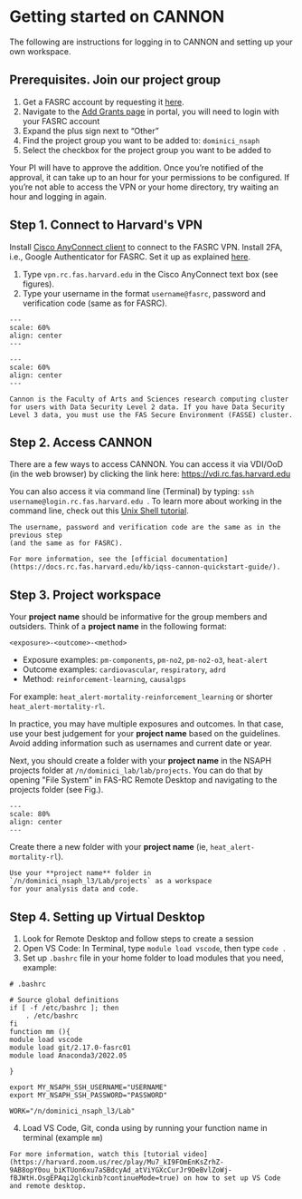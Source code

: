 # Getting started on CANNON

The following are instructions for logging in to CANNON and setting up your own workspace.

## Prerequisites. Join our project group

1. Get a FASRC account by requesting it [here](https://docs.rc.fas.harvard.edu/kb/get-a-fasse-account-and-project-group/).
2. Navigate to the [Add Grants page](https://portal.rc.fas.harvard.edu/request/grants/add) in portal, you will need to login with your FASRC account
3. Expand the plus sign next to “Other”
4. Find the project group you want to be added to: `dominici_nsaph`
5. Select the checkbox for the project group you want to be added to 

Your PI will have to approve the addition.  Once you’re notified of the approval, it can take up to an hour for your permissions to be configured.  If you’re not able to access the VPN or your home directory, try waiting an hour and logging in again.

## Step 1. Connect to Harvard's VPN 

Install [Cisco AnyConnect client](https://vpn.rc.fas.harvard.edu/) to connect to the FASRC VPN. 
Install 2FA, i.e., Google Authenticator for FASRC. Set it up as explained [here](https://docs.rc.fas.harvard.edu/kb/openauth/).

1. Type `vpn.rc.fas.harvard.edu` in the Cisco AnyConnect text box (see figures).
2. Type your username in the format `username@fasrc`, password and verification code (same as for FASRC).

```{figure} imgs/fasse_vpn.png
---
scale: 60%
align: center 
---
```

```{figure} imgs/cannon_form.png
---
scale: 60%
align: center 
---
```

```{warning}
Cannon is the Faculty of Arts and Sciences research computing cluster for users with Data Security Level 2 data. If you have Data Security Level 3 data, you must use the FAS Secure Environment (FASSE) cluster. 
```

## Step 2. Access CANNON 

There are a few ways to access CANNON. You can access it via VDI/OoD (in the web browser) by clicking the link here:
https://vdi.rc.fas.harvard.edu 

You can also access it via command line (Terminal) by typing: `ssh username@login.rc.fas.harvard.edu `. 
To learn more about working in the command line, check out this [Unix Shell tutorial](https://swcarpentry.github.io/shell-novice/).

```{note}
The username, password and verification code are the same as in the previous step 
(and the same as for FASRC).
```

```{tip}
For more information, see the [official documentation](https://docs.rc.fas.harvard.edu/kb/iqss-cannon-quickstart-guide/).
```

## Step 3. Project workspace

Your **project name** should be informative for the group members and outsiders. 
Think of a **project name** in the following format:

```
<exposure>-<outcome>-<method>
```

- Exposure examples: `pm-components`, `pm-no2`, `pm-no2-o3`, `heat-alert`
- Outcome examples: `cardiovascular`, `respiratory`, `adrd`
- Method: `reinforcement-learning`, `causalgps` 

For example: `heat_alert-mortality-reinforcement_learning` or shorter `heat_alert-mortality-rl`.

In practice, you may have multiple exposures and outcomes. 
In that case, use your best judgement for your **project name** based on the guidelines. 
Avoid adding information such as usernames and current date or year.

Next, you should create a folder with your **project name** in the NSAPH projects folder at `/n/dominici_lab/lab/projects`.
You can do that by opening "File System" in FAS-RC Remote Desktop and navigating to the projects folder (see Fig.).

```{figure} imgs/cannon_folder.png
---
scale: 80%
align: center 
---
```

Create there a new folder with your **project name** (ie, `heat_alert-mortality-rl`).

```{note}
Use your **project name** folder in `/n/dominici_nsaph_l3/Lab/projects` as a workspace 
for your analysis data and code. 
```


## Step 4. Setting up Virtual Desktop

1. Look for Remote Desktop and follow steps to create a session 
2. Open VS Code: In Terminal, type `module load vscode`, then type `code .`
3. Set up `.bashrc` file in your home folder to load modules that you need, example:
```
# .bashrc

# Source global definitions
if [ -f /etc/bashrc ]; then
	. /etc/bashrc
fi
function mm (){
module load vscode 
module load git/2.17.0-fasrc01
module load Anaconda3/2022.05

} 

export MY_NSAPH_SSH_USERNAME="USERNAME"
export MY_NSAPH_SSH_PASSWORD="PASSWORD"

WORK="/n/dominici_nsaph_l3/Lab"
```
4. Load VS Code, Git, conda using by running your function name in terminal (example `mm`) 

```{tip}
For more information, watch this [tutorial video](https://harvard.zoom.us/rec/play/Mu7_kI9FOmEnKsZrhZ-9AB8opY0ou_biKTUon6xu7aSBdcyAd_atViYGXcCurJr9DeBvlZoWj-fBJWtH.OsgEPAqi2glckinb?continueMode=true) on how to set up VS Code and remote desktop.
```